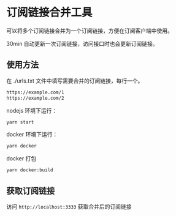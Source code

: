 # 订阅链接合并工具

可以将多个订阅链接合并为一个订阅链接，方便在订阅客户端中使用。

30min 自动更新一次订阅链接，访问接口时也会更新订阅链接。

## 使用方法

在 ./urls.txt 文件中填写需要合并的订阅链接，每行一个。

```txt
https://example.com/1
https://example.com/2
```

nodejs 环境下运行：

```bash
yarn start
```

docker 环境下运行：

```bash
yarn docker
```

docker 打包

```bash
yarn docker:build
```

## 获取订阅链接

访问 `http://localhost:3333` 获取合并后的订阅链接
